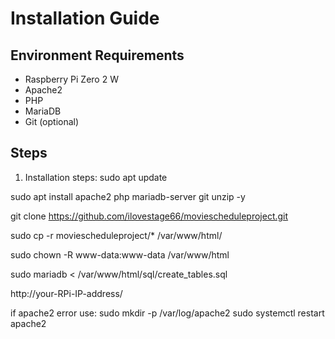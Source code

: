 # Installation Guide

## Environment Requirements

- Raspberry Pi Zero 2 W
- Apache2
- PHP
- MariaDB
- Git (optional)

## Steps

1. Installation steps:
sudo apt update

sudo apt install apache2 php mariadb-server git unzip -y

git clone https://github.com/ilovestage66/moviescheduleproject.git

sudo cp -r moviescheduleproject/* /var/www/html/

sudo chown -R www-data:www-data /var/www/html

sudo mariadb < /var/www/html/sql/create_tables.sql

http://your-RPi-IP-address/


if apache2 error use:
sudo mkdir -p /var/log/apache2
sudo systemctl restart apache2
